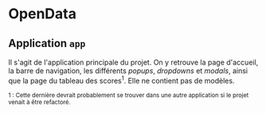 # OpenData

## Application `app`

Il s'agit de l'application principale du projet. On y retrouve la page d'accueil, la barre de navigation, les différents *popups*, *dropdowns* et *modals*, ainsi que la page du tableau des scores<sup>1</sup>. Elle ne contient pas de modèles.

<small>1 : Cette dernière devrait probablement se trouver dans une autre application si le projet venait à être refactoré.</small>
